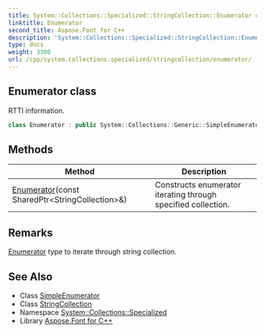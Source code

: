 ```yaml
---
title: System::Collections::Specialized::StringCollection::Enumerator class
linktitle: Enumerator
second_title: Aspose.Font for C++
description: 'System::Collections::Specialized::StringCollection::Enumerator class. RTTI information in C++.'
type: docs
weight: 3300
url: /cpp/system.collections.specialized/stringcollection/enumerator/
---
```

## Enumerator class


RTTI information.

```cpp
class Enumerator : public System::Collections::Generic::SimpleEnumerator<std::vector<System::String>>
```

## Methods

| Method | Description |
| --- | --- |
| [Enumerator](./enumerator/)(const SharedPtr\<StringCollection\>\&) | Constructs enumerator iterating through specified collection. |
## Remarks


[Enumerator](./) type to iterate through string collection. 
## See Also

* Class [SimpleEnumerator](../../../system.collections.generic/simpleenumerator/)
* Class [StringCollection](../)
* Namespace [System::Collections::Specialized](../../)
* Library [Aspose.Font for C++](../../../)
